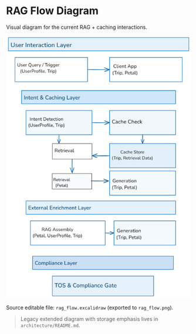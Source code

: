 # RAG Flow Diagram

Visual diagram for the current RAG + caching interactions.

![RAG Flow](rag_flow.png)

Source editable file: `rag_flow.excalidraw` (exported to `rag_flow.png`).

> Legacy extended diagram with storage emphasis lives in `architecture/README.md`.
